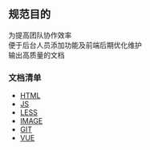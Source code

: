 ## 规范目的
为提高团队协作效率    
便于后台人员添加功能及前端后期优化维护    
输出高质量的文档   

### 文档清单
+ [HTML](./HTML.md)
+ [JS](./JS.md)
+ [LESS](./LESS.md)
+ [IMAGE](./IMAGE.md)
+ [GIT](./GIT.md)
+ [VUE](./VUE.md)